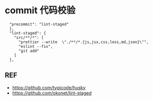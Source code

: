 # commit 代码校验

```
  "precommit": "lint-staged"
  },
  "lint-staged": {
    "src/**/*": [
      "prettier --write  \"./**/*.{js,jsx,css,less,md,json}\"",
      "eslint --fix",
      "git add"
    ]
  },
```

## REF

- https://github.com/typicode/husky
- https://github.com/okonet/lint-staged

